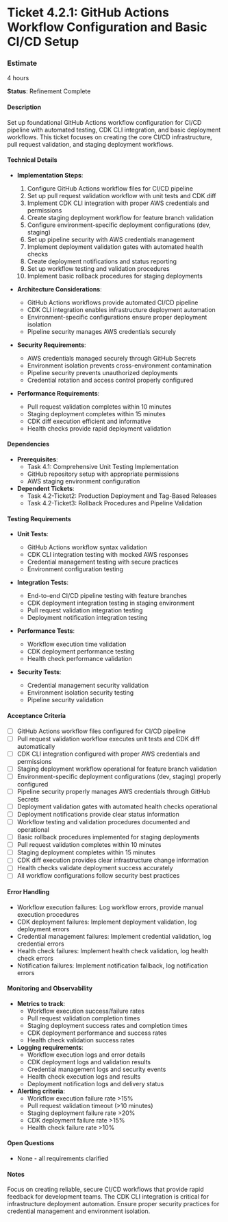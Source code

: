 # Ticket 4.2.1: GitHub Actions Workflow Configuration and Basic CI/CD Setup

### Estimate
4 hours

**Status**: Refinement Complete

#### Description
Set up foundational GitHub Actions workflow configuration for CI/CD pipeline with automated testing, CDK CLI integration, and basic deployment workflows. This ticket focuses on creating the core CI/CD infrastructure, pull request validation, and staging deployment workflows.

#### Technical Details
- **Implementation Steps**:
  1. Configure GitHub Actions workflow files for CI/CD pipeline
  2. Set up pull request validation workflow with unit tests and CDK diff
  3. Implement CDK CLI integration with proper AWS credentials and permissions
  4. Create staging deployment workflow for feature branch validation
  5. Configure environment-specific deployment configurations (dev, staging)
  6. Set up pipeline security with AWS credentials management
  7. Implement deployment validation gates with automated health checks
  8. Create deployment notifications and status reporting
  9. Set up workflow testing and validation procedures
  10. Implement basic rollback procedures for staging deployments

- **Architecture Considerations**:
  - GitHub Actions workflows provide automated CI/CD pipeline
  - CDK CLI integration enables infrastructure deployment automation
  - Environment-specific configurations ensure proper deployment isolation
  - Pipeline security manages AWS credentials securely

- **Security Requirements**:
  - AWS credentials managed securely through GitHub Secrets
  - Environment isolation prevents cross-environment contamination
  - Pipeline security prevents unauthorized deployments
  - Credential rotation and access control properly configured

- **Performance Requirements**:
  - Pull request validation completes within 10 minutes
  - Staging deployment completes within 15 minutes
  - CDK diff execution efficient and informative
  - Health checks provide rapid deployment validation

#### Dependencies
- **Prerequisites**:
  - Task 4.1: Comprehensive Unit Testing Implementation
  - GitHub repository setup with appropriate permissions
  - AWS staging environment configuration
- **Dependent Tickets**:
  - Task 4.2-Ticket2: Production Deployment and Tag-Based Releases
  - Task 4.2-Ticket3: Rollback Procedures and Pipeline Validation

#### Testing Requirements
- **Unit Tests**:
  - GitHub Actions workflow syntax validation
  - CDK CLI integration testing with mocked AWS responses
  - Credential management testing with secure practices
  - Environment configuration testing

- **Integration Tests**:
  - End-to-end CI/CD pipeline testing with feature branches
  - CDK deployment integration testing in staging environment
  - Pull request validation integration testing
  - Deployment notification integration testing

- **Performance Tests**:
  - Workflow execution time validation
  - CDK deployment performance testing
  - Health check performance validation

- **Security Tests**:
  - Credential management security validation
  - Environment isolation security testing
  - Pipeline security validation

#### Acceptance Criteria
- [ ] GitHub Actions workflow files configured for CI/CD pipeline
- [ ] Pull request validation workflow executes unit tests and CDK diff automatically
- [ ] CDK CLI integration configured with proper AWS credentials and permissions
- [ ] Staging deployment workflow operational for feature branch validation
- [ ] Environment-specific deployment configurations (dev, staging) properly configured
- [ ] Pipeline security properly manages AWS credentials through GitHub Secrets
- [ ] Deployment validation gates with automated health checks operational
- [ ] Deployment notifications provide clear status information
- [ ] Workflow testing and validation procedures documented and operational
- [ ] Basic rollback procedures implemented for staging deployments
- [ ] Pull request validation completes within 10 minutes
- [ ] Staging deployment completes within 15 minutes
- [ ] CDK diff execution provides clear infrastructure change information
- [ ] Health checks validate deployment success accurately
- [ ] All workflow configurations follow security best practices

#### Error Handling
- Workflow execution failures: Log workflow errors, provide manual execution procedures
- CDK deployment failures: Implement deployment validation, log deployment errors
- Credential management failures: Implement credential validation, log credential errors
- Health check failures: Implement health check validation, log health check errors
- Notification failures: Implement notification fallback, log notification errors

#### Monitoring and Observability
- **Metrics to track**:
  - Workflow execution success/failure rates
  - Pull request validation completion times
  - Staging deployment success rates and completion times
  - CDK deployment performance and success rates
  - Health check validation success rates
- **Logging requirements**:
  - Workflow execution logs and error details
  - CDK deployment logs and validation results
  - Credential management logs and security events
  - Health check execution logs and results
  - Deployment notification logs and delivery status
- **Alerting criteria**:
  - Workflow execution failure rate >15%
  - Pull request validation timeout (>10 minutes)
  - Staging deployment failure rate >20%
  - CDK deployment failure rate >15%
  - Health check failure rate >10%

#### Open Questions
- None - all requirements clarified

#### Notes
Focus on creating reliable, secure CI/CD workflows that provide rapid feedback for development teams. The CDK CLI integration is critical for infrastructure deployment automation. Ensure proper security practices for credential management and environment isolation. 